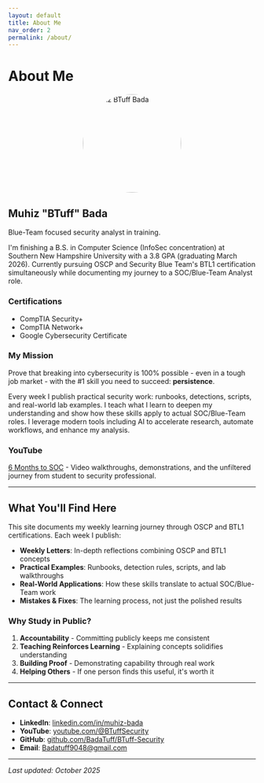 ```yaml
---
layout: default
title: About Me
nav_order: 2
permalink: /about/
---
```


# About Me

<img src="/BTuff-Security/assets/images/profile.jpg" alt="Muhiz BTuff Bada" style="border-radius: 50%; width: 200px; height: 200px; object-fit: cover; display: block; margin: 20px auto;">

## Muhiz "BTuff" Bada

Blue-Team focused security analyst in training.

I'm finishing a B.S. in Computer Science (InfoSec concentration) at Southern New Hampshire University with a 3.8 GPA (graduating March 2026). Currently pursuing OSCP and Security Blue Team's BTL1 certification simultaneously while documenting my journey to a SOC/Blue-Team Analyst role.

### Certifications

- CompTIA Security+
- CompTIA Network+
- Google Cybersecurity Certificate

### My Mission

Prove that breaking into cybersecurity is 100% possible - even in a tough job market - with the #1 skill you need to succeed: **persistence**.

Every week I publish practical security work: runbooks, detections, scripts, and real-world lab examples. I teach what I learn to deepen my understanding and show how these skills apply to actual SOC/Blue-Team roles. I leverage modern tools including AI to accelerate research, automate workflows, and enhance my analysis.

### YouTube

[6 Months to SOC](https://www.youtube.com/@BTuffSecurity) - Video walkthroughs, demonstrations, and the unfiltered journey from student to security professional.

---

## What You'll Find Here

This site documents my weekly learning journey through OSCP and BTL1 certifications. Each week I publish:

- **Weekly Letters**: In-depth reflections combining OSCP and BTL1 concepts
- **Practical Examples**: Runbooks, detection rules, scripts, and lab walkthroughs
- **Real-World Applications**: How these skills translate to actual SOC/Blue-Team work
- **Mistakes & Fixes**: The learning process, not just the polished results

### Why Study in Public?

1. **Accountability** - Committing publicly keeps me consistent
2. **Teaching Reinforces Learning** - Explaining concepts solidifies understanding
3. **Building Proof** - Demonstrating capability through real work
4. **Helping Others** - If one person finds this useful, it's worth it

---

## Contact & Connect

- **LinkedIn**: [linkedin.com/in/muhiz-bada](https://www.linkedin.com/in/muhiz-bada-99646325b/)
- **YouTube**: [youtube.com/@BTuffSecurity](https://www.youtube.com/@BTuffSecurity)
- **GitHub**: [github.com/BadaTuff/BTuff-Security](https://github.com/BadaTuff/BTuff-Security)
- **Email**: Badatuff9048@gmail.com

---

*Last updated: October 2025*

